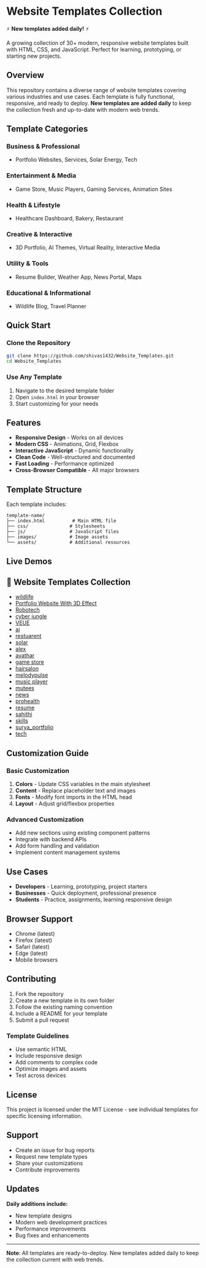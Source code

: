 # Website Templates Collection

⚡ **New templates added daily!** ⚡

A growing collection of 30+ modern, responsive website templates built with HTML, CSS, and JavaScript. Perfect for learning, prototyping, or starting new projects.

## Overview

This repository contains a diverse range of website templates covering various industries and use cases. Each template is fully functional, responsive, and ready to deploy. **New templates are added daily** to keep the collection fresh and up-to-date with modern web trends.

## Template Categories

### Business & Professional
- Portfolio Websites, Services, Solar Energy, Tech

### Entertainment & Media
- Game Store, Music Players, Gaming Services, Animation Sites

### Health & Lifestyle
- Healthcare Dashboard, Bakery, Restaurant

### Creative & Interactive
- 3D Portfolio, AI Themes, Virtual Reality, Interactive Media

### Utility & Tools
- Resume Builder, Weather App, News Portal, Maps

### Educational & Informational
- Wildlife Blog, Travel Planner

## Quick Start

### Clone the Repository
```bash
git clone https://github.com/shivas1432/Website_Templates.git
cd Website_Templates
```

### Use Any Template
1. Navigate to the desired template folder
2. Open `index.html` in your browser
3. Start customizing for your needs

## Features

- **Responsive Design** - Works on all devices
- **Modern CSS** - Animations, Grid, Flexbox
- **Interactive JavaScript** - Dynamic functionality
- **Clean Code** - Well-structured and documented
- **Fast Loading** - Performance optimized
- **Cross-Browser Compatible** - All major browsers

## Template Structure

Each template includes:
```
template-name/
├── index.html          # Main HTML file
├── css/               # Stylesheets
├── js/                # JavaScript files
├── images/            # Image assets
└── assets/            # Additional resources
```

## Live Demos

## 📁 Website Templates Collection
- [wildlife](https://wildlifessk.netlify.app/)  
- [Portfolio Website With 3D Effect](https://portfolio-ss-template.netlify.app/)  
- [Robotech](https://robotech-ss-temmplate.netlify.app/)
- [cyber jungle](https://cyberjunglessk.netlify.app/)  
- [VEUE](https://veue-ss-template.netlify.app/)  
- [ai](https://timetravel1.netlify.app/)
- [restuarent](https://restuarentssk.netlify.app/)
- [solar](https://solarssk.netlify.app/) 
- [alex](https://innovate-corp-alex.netlify.app/)  
- [avathar](https://shivstudio-avathar.netlify.app/)   
- [game store](https://gamestoressk.netlify.app/)  
- [hairsalon](https://hairsalooooon.netlify.app/)    
- [melodypulse](https://melodypulsessk.netlify.app/)  
- [music player](https://melodypulsessk.netlify.app/)  
- [mutees](https://muteesportfolio.netlify.app/)  
- [news](https://timetravel1.netlify.app/)  
- [prohealth](https://prohealthssk.netlify.app/)   
- [resume ](https://shivashankerkanugula.netlify.app/)  
- [sahithi](https://sahithimorampudiportfolio.netlify.app/)   
- [skills](https://kingdom-rush.netlify.app/)   
- [surya_portfolio](https://suryavikas-portfolio.netlify.app/)  
- [tech](https://1950-2050.netlify.app/)     



## Customization Guide

### Basic Customization
1. **Colors** - Update CSS variables in the main stylesheet
2. **Content** - Replace placeholder text and images
3. **Fonts** - Modify font imports in the HTML head
4. **Layout** - Adjust grid/flexbox properties

### Advanced Customization
- Add new sections using existing component patterns
- Integrate with backend APIs
- Add form handling and validation
- Implement content management systems

## Use Cases

- **Developers** - Learning, prototyping, project starters
- **Businesses** - Quick deployment, professional presence
- **Students** - Practice, assignments, learning responsive design

## Browser Support

- Chrome (latest)
- Firefox (latest)
- Safari (latest)
- Edge (latest)
- Mobile browsers

## Contributing

1. Fork the repository
2. Create a new template in its own folder
3. Follow the existing naming convention
4. Include a README for your template
5. Submit a pull request

### Template Guidelines
- Use semantic HTML
- Include responsive design
- Add comments to complex code
- Optimize images and assets
- Test across devices

## License

This project is licensed under the MIT License - see individual templates for specific licensing information.

## Support

- Create an issue for bug reports
- Request new template types
- Share your customizations
- Contribute improvements

## Updates

**Daily additions include:**
- New template designs
- Modern web development practices
- Performance improvements
- Bug fixes and enhancements

---

**Note**: All templates are ready-to-deploy. New templates added daily to keep the collection current with web trends.
